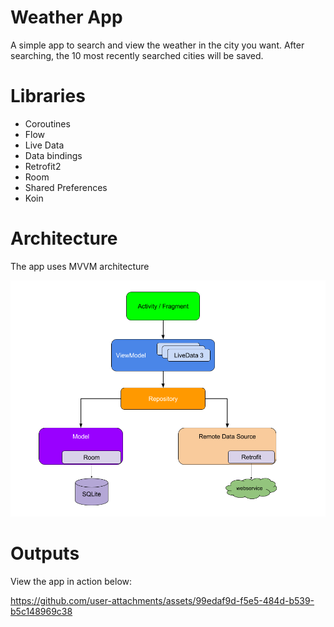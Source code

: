 <h1>Weather App</h1>
<p>A simple app to search and view the weather in the city you want. After searching, the 10 most recently searched cities will be saved.</p>
<h1>Libraries</h1>
<ul>
  <li>Coroutines</li>
  <li>Flow</li>
  <li>Live Data</li>
  <li>Data bindings</li>
  <li>Retrofit2</li>
  <li>Room</li>
  <li>Shared Preferences</li>
  <li>Koin</li>
</ul>
<h1>Architecture</h1>
<p>The app uses MVVM architecture</p>
<img src="mvvm_model.png">
<h1>Outputs</h1>
<p>View the app in action below:</p>

https://github.com/user-attachments/assets/99edaf9d-f5e5-484d-b539-b5c148969c38


